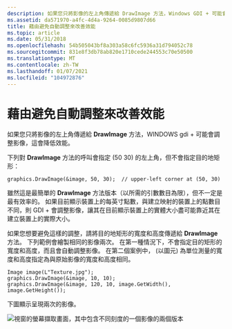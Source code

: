 ```yaml
---
description: 如果您只將影像的左上角傳遞給 DrawImage 方法，Windows GDI + 可能會調整影像，這會降低效能。
ms.assetid: da571970-a4fc-4d4a-9264-0085d9807d66
title: 藉由避免自動調整來改善效能
ms.topic: article
ms.date: 05/31/2018
ms.openlocfilehash: 54b505043bf8a303a58c6fc5936a31d794052c78
ms.sourcegitcommit: 831e8f3db78ab820e1710cede244553c70e50500
ms.translationtype: MT
ms.contentlocale: zh-TW
ms.lasthandoff: 01/07/2021
ms.locfileid: "104972876"
---
```

# <a name="improving-performance-by-avoiding-automatic-scaling"></a>藉由避免自動調整來改善效能

如果您只將影像的左上角傳遞給 **DrawImage** 方法，WINDOWS gdi + 可能會調整影像，這會降低效能。

下列對 **DrawImage** 方法的呼叫會指定 (50 30) 的左上角，但不會指定目的地矩形：


```
graphics.DrawImage(&image, 50, 30);  // upper-left corner at (50, 30)
```



雖然這是最簡單的 **DrawImage** 方法版本（以所需的引數數目為限），但不一定是最有效率的。 如果目前顯示裝置上的每英寸點數，與建立映射的裝置上的點數目不同，則 GDI + 會調整影像，讓其在目前顯示裝置上的實體大小盡可能靠近其在建立裝置上的實際大小。

如果您想要避免這樣的調整，請將目的地矩形的寬度和高度傳遞給 **DrawImage** 方法。 下列範例會繪製相同的影像兩次。 在第一種情況下，不會指定目的矩形的寬度和高度，而且會自動調整影像。 在第二個案例中， (以圖元) 為單位測量的寬度和高度指定為與原始影像的寬度和高度相同。


```
Image image(L"Texture.jpg");
graphics.DrawImage(&image, 10, 10);
graphics.DrawImage(&image, 120, 10, image.GetWidth(), image.GetHeight());
```



下圖顯示呈現兩次的影像。

![視窗的螢幕擷取畫面，其中包含不同刻度的一個影像的兩個版本](images/scaledtexture1.png)

 

 



